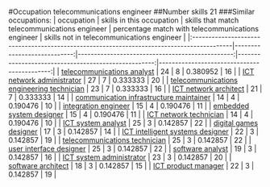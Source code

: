 #Occupation telecommunications engineer
##Number skills 21
###Similar occupations:
| occupation                                                                                |   skills in this occupation |   skills that match telecommunications engineer |   percentage match with telecommunications engineer |   skills not in telecommunications engineer |
|:------------------------------------------------------------------------------------------|----------------------------:|------------------------------------------------:|----------------------------------------------------:|--------------------------------------------:|
| [telecommunications analyst](telecommunications_analyst.md)                               |                          24 |                                               8 |                                            0.380952 |                                          16 |
| [ICT network administrator](ICT_network_administrator.md)                                 |                          27 |                                               7 |                                            0.333333 |                                          20 |
| [telecommunications engineering technician](telecommunications_engineering_technician.md) |                          23 |                                               7 |                                            0.333333 |                                          16 |
| [ICT network architect](ICT_network_architect.md)                                         |                          21 |                                               7 |                                            0.333333 |                                          14 |
| [communication infrastructure maintainer](communication_infrastructure_maintainer.md)     |                          14 |                                               4 |                                            0.190476 |                                          10 |
| [integration engineer](integration_engineer.md)                                           |                          15 |                                               4 |                                            0.190476 |                                          11 |
| [embedded system designer](embedded_system_designer.md)                                   |                          15 |                                               4 |                                            0.190476 |                                          11 |
| [ICT network technician](ICT_network_technician.md)                                       |                          14 |                                               4 |                                            0.190476 |                                          10 |
| [ICT system analyst](ICT_system_analyst.md)                                               |                          25 |                                               3 |                                            0.142857 |                                          22 |
| [digital games designer](digital_games_designer.md)                                       |                          17 |                                               3 |                                            0.142857 |                                          14 |
| [ICT intelligent systems designer](ICT_intelligent_systems_designer.md)                   |                          22 |                                               3 |                                            0.142857 |                                          19 |
| [telecommunications technician](telecommunications_technician.md)                         |                          25 |                                               3 |                                            0.142857 |                                          22 |
| [user interface designer](user_interface_designer.md)                                     |                          25 |                                               3 |                                            0.142857 |                                          22 |
| [software analyst](software_analyst.md)                                                   |                          19 |                                               3 |                                            0.142857 |                                          16 |
| [ICT system administrator](ICT_system_administrator.md)                                   |                          23 |                                               3 |                                            0.142857 |                                          20 |
| [software architect](software_architect.md)                                               |                          18 |                                               3 |                                            0.142857 |                                          15 |
| [ICT product manager](ICT_product_manager.md)                                             |                          22 |                                               3 |                                            0.142857 |                                          19 |
